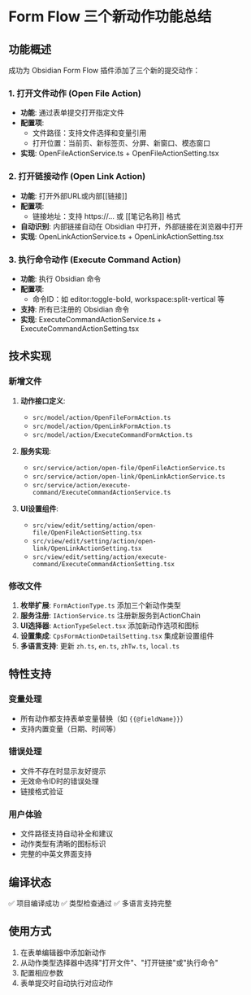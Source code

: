 # Form Flow 三个新动作功能总结

## 功能概述

成功为 Obsidian Form Flow 插件添加了三个新的提交动作：

### 1. 打开文件动作 (Open File Action)
- **功能**: 通过表单提交打开指定文件
- **配置项**:
  - 文件路径：支持文件选择和变量引用
  - 打开位置：当前页、新标签页、分屏、新窗口、模态窗口
- **实现**: OpenFileActionService.ts + OpenFileActionSetting.tsx

### 2. 打开链接动作 (Open Link Action) 
- **功能**: 打开外部URL或内部[[链接]]
- **配置项**:
  - 链接地址：支持 https://... 或 [[笔记名称]] 格式
- **自动识别**: 内部链接自动在 Obsidian 中打开，外部链接在浏览器中打开
- **实现**: OpenLinkActionService.ts + OpenLinkActionSetting.tsx

### 3. 执行命令动作 (Execute Command Action)
- **功能**: 执行 Obsidian 命令
- **配置项**:
  - 命令ID：如 editor:toggle-bold, workspace:split-vertical 等
- **支持**: 所有已注册的 Obsidian 命令
- **实现**: ExecuteCommandActionService.ts + ExecuteCommandActionSetting.tsx

## 技术实现

### 新增文件
1. **动作接口定义**:
   - `src/model/action/OpenFileFormAction.ts`
   - `src/model/action/OpenLinkFormAction.ts` 
   - `src/model/action/ExecuteCommandFormAction.ts`

2. **服务实现**:
   - `src/service/action/open-file/OpenFileActionService.ts`
   - `src/service/action/open-link/OpenLinkActionService.ts`
   - `src/service/action/execute-command/ExecuteCommandActionService.ts`

3. **UI设置组件**:
   - `src/view/edit/setting/action/open-file/OpenFileActionSetting.tsx`
   - `src/view/edit/setting/action/open-link/OpenLinkActionSetting.tsx`
   - `src/view/edit/setting/action/execute-command/ExecuteCommandActionSetting.tsx`

### 修改文件
1. **枚举扩展**: `FormActionType.ts` 添加三个新动作类型
2. **服务注册**: `IActionService.ts` 注册新服务到ActionChain
3. **UI选择器**: `ActionTypeSelect.tsx` 添加新动作选项和图标
4. **设置集成**: `CpsFormActionDetailSetting.tsx` 集成新设置组件
5. **多语言支持**: 更新 `zh.ts`, `en.ts`, `zhTw.ts`, `local.ts`

## 特性支持

### 变量处理
- 所有动作都支持表单变量替换（如 `{{@fieldName}}`）
- 支持内置变量（日期、时间等）

### 错误处理
- 文件不存在时显示友好提示
- 无效命令ID时的错误处理
- 链接格式验证

### 用户体验
- 文件路径支持自动补全和建议
- 动作类型有清晰的图标标识
- 完整的中英文界面支持

## 编译状态
✅ 项目编译成功
✅ 类型检查通过
✅ 多语言支持完整

## 使用方式
1. 在表单编辑器中添加新动作
2. 从动作类型选择器中选择"打开文件"、"打开链接"或"执行命令"
3. 配置相应参数
4. 表单提交时自动执行对应动作
